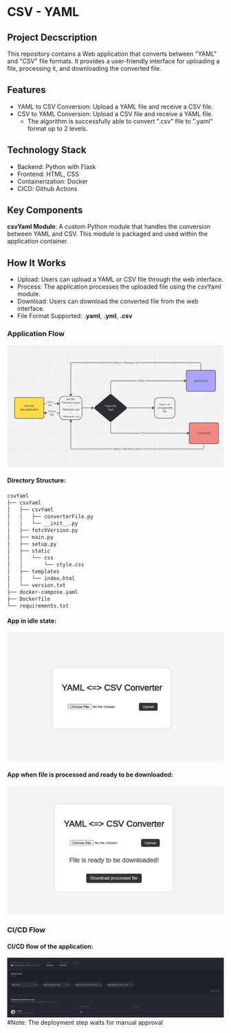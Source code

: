 # CSV - YAML

## Project Decscription
This repository contains a Web application that converts between "YAML" and "CSV" file formats. It provides a user-friendly interface for uploading a file, processing it, and downloading the converted file.


## Features
- YAML to CSV Conversion: Upload a YAML file and receive a CSV file.
- CSV to YAML Conversion: Upload a CSV file and receive a YAML file.
    - The algorithm is successfully able to convert ".csv" file to ".yaml" format up to 2 levels.

## Technology Stack
- Backend: Python with Flask
- Frontend: HTML, CSS
- Containerization: Docker
- CICD: Github Actions

## Key Components
**csvYaml Module**: A custom Python module that handles the conversion between YAML and CSV. This module is packaged and used within the application container.

## How It Works
- Upload: Users can upload a YAML or CSV file through the web interface.
- Process: The application processes the uploaded file using the csvYaml module.
- Download: Users can download the converted file from the web interface.
- File Format Supported: **.yaml**, **.yml**, **.csv**


### Application Flow
![App - Idle](./readme-asset/appFlow.png)

#### Directory Structure:
```
csvYaml
├── csvYaml
│   ├── csvYaml
│   │   ├── converterFile.py
│   │   └── __init__.py
│   ├── fetchVersion.py
│   ├── main.py
│   ├── setup.py
│   ├── static
│   │   └── css
│   │       └── style.css
│   ├── templates
│   │   └── index.html
│   └── version.txt
├── docker-compose.yaml
├── Dockerfile
└── requirements.txt
```

<!-- ## Application

| Application Name  | Default Port | Language | Description |
| ------------- | ------------- | ------------- | ------------- |
| CSVYAML | 5000 | Python | This is a flask based application that renders a frontend which asks for a file returns the processed file as an interactive link to download output file.  | -->

#### App in idle state:
![App - Idle](./readme-asset/appIdle.png)

#### App when file is processed and ready to be downloaded:
![App - Processed](./readme-asset/appProcessed.png)

### CI/CD Flow

#### CI/CD flow of the application:
![App - Idle](./readme-asset/cicd.png)
#Note: The deployment step waits for manual approval


